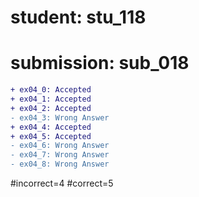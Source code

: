 # student: stu_118
# submission: sub_018

```diff
+ ex04_0: Accepted
+ ex04_1: Accepted
+ ex04_2: Accepted
- ex04_3: Wrong Answer
+ ex04_4: Accepted
+ ex04_5: Accepted
- ex04_6: Wrong Answer
- ex04_7: Wrong Answer
- ex04_8: Wrong Answer
```
#incorrect=4
#correct=5
